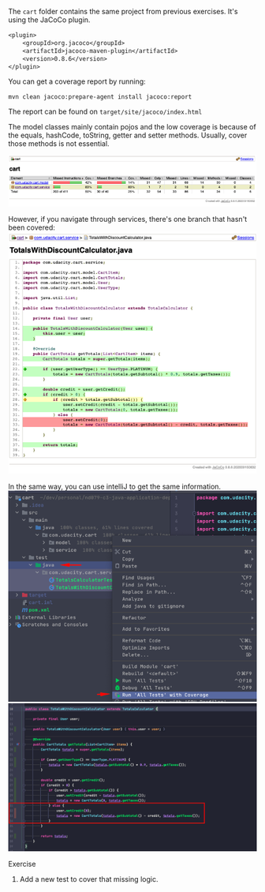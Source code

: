 The `cart` folder contains the same project from previous exercises. It's using the JaCoCo plugin.

```
<plugin>
    <groupId>org.jacoco</groupId>
    <artifactId>jacoco-maven-plugin</artifactId>
    <version>0.8.6</version>
</plugin>
```

You can get a coverage report by running:

```
mvn clean jacoco:prepare-agent install jacoco:report
```

The report can be found on 
`target/site/jacoco/index.html`

The model classes mainly contain pojos and the low coverage is because of the equals, hashCode, toString, getter and 
setter methods. Usually, cover those methods is not essential.  

![JaCoCo index](jacoco-init.png)

However, if you navigate through services, there's one branch that hasn't been covered:
![JaCoCo](jacoco.png)

In the same way, you can use intelliJ to get the same information.
![IntelliJ Coverage](IntelliJCoverage.png)
![Current IntelliJ Coverage](current-coverage.png)

Exercise
1. Add a new test to cover that missing logic.
